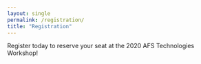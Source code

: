```yaml
---
layout: single
permalink: /registration/
title: "Registration"
---
```


Register today to reserve your seat at the 2020 AFS Technologies Workshop!

<div id="eventbrite-widget-container-90840667883"></div>

<script src="https://www.eventbrite.com/static/widgets/eb_widgets.js"></script>

<script type="text/javascript">
    var exampleCallback = function() {
        console.log('Order complete!');
    };

    window.EBWidgets.createWidget({
        // Required
        widgetType: 'checkout',
        eventId: '90840667883',
        iframeContainerId: 'eventbrite-widget-container-90840667883',

        // Optional
        iframeContainerHeight: 425,  // Widget height in pixels. Defaults to a minimum of 425px if not provided
        onOrderComplete: exampleCallback  // Method called when an order has successfully completed
    });
</script>
